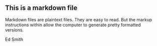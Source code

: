 ## This is a markdown file

Markdown files are plaintext files. They are easy to read. But the 
markup instructions within allow the computer to generate pretty
formatted versions.

Ed Smith